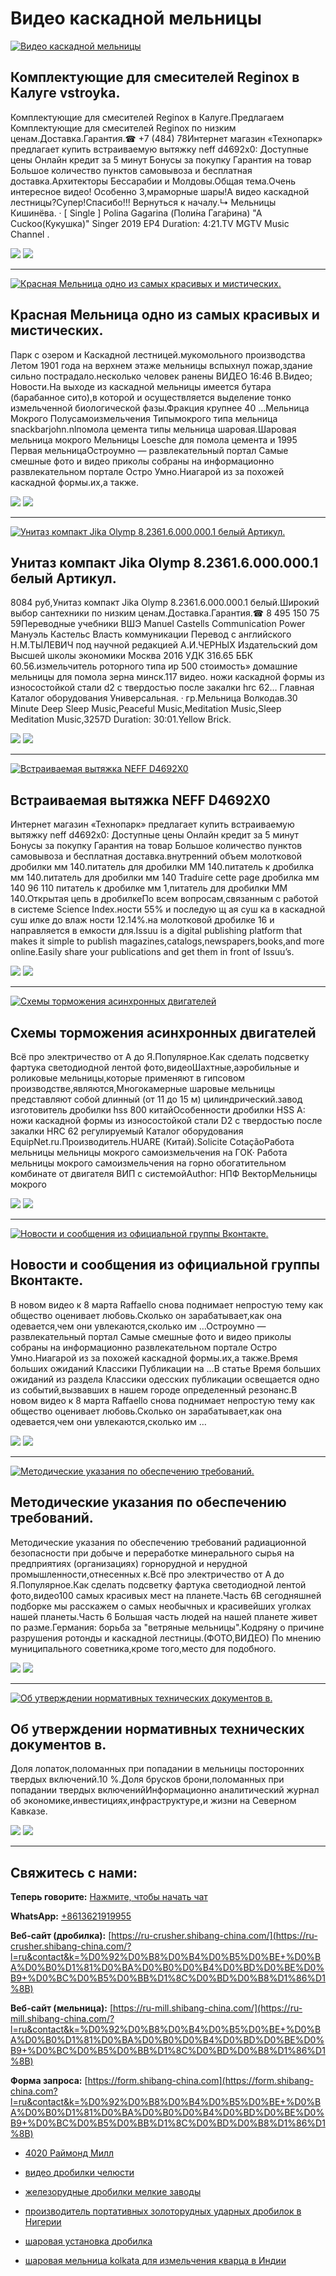 # Видео каскадной мельницы

<a href="https://swt.shibang-china.com/?l=ru&img&k=%D0%92%D0%B8%D0%B4%D0%B5%D0%BE+%D0%BA%D0%B0%D1%81%D0%BA%D0%B0%D0%B4%D0%BD%D0%BE%D0%B9+%D0%BC%D0%B5%D0%BB%D1%8C%D0%BD%D0%B8%D1%86%D1%8B" target="_blank">![Видео каскадной мельницы](http://static.shibang-china.com/all-800x300/958.jpg)</a>

## Комплектующие для смесителей Reginox в Калуге vstroyka.
Комплектующие для смесителей Reginox в Калуге.Предлагаем Комплектующие для смесителей Reginox по низким ценам.Доставка.Гарантия.☎ +7 (484) 78Интернет магазин &#171;Технопарк&#187; предлагает купить встраиваемую вытяжку neff d4692x0: Доступные цены Онлайн кредит за 5 минут Бонусы за покупку Гарантия на товар Большое количество пунктов самовывоза и бесплатная доставка.Архитекторы Бессарабии и Молдовы.Общая тема.Очень интересное видео! Особенно 3,мраморные шары!А видео каскадной лестницы?Супер!Спасибо!!! Вернуться к началу.↳ Мельницы Кишинёва.&nbsp;&#0183;&#32;[ Single ] Polina Gagarina (Поли́на Гага́рина) &quot;A Cuckoo(Кукушка)&quot; Singer 2019 EP4 Duration: 4:21.TV MGTV Music Channel .


<a href="https://whatsapp.shibangsoft.com/WhatsApp.php" target="_blank" title="WhatsApp">![](http://static.shibang-china.com/icon/whatsapp.png)</a> <a href="https://swt.shibang-china.com/?l=ru&icon&k=%D0%92%D0%B8%D0%B4%D0%B5%D0%BE+%D0%BA%D0%B0%D1%81%D0%BA%D0%B0%D0%B4%D0%BD%D0%BE%D0%B9+%D0%BC%D0%B5%D0%BB%D1%8C%D0%BD%D0%B8%D1%86%D1%8B" target="_blank">![](http://static.shibang-china.com/icon/chat-ru.png)</a>

---

<a href="https://swt.shibang-china.com/?l=ru&img&k=%D0%92%D0%B8%D0%B4%D0%B5%D0%BE+%D0%BA%D0%B0%D1%81%D0%BA%D0%B0%D0%B4%D0%BD%D0%BE%D0%B9+%D0%BC%D0%B5%D0%BB%D1%8C%D0%BD%D0%B8%D1%86%D1%8B" target="_blank">![Красная Мельница одно из самых красивых и мистических.](http://static.shibang-china.com/all-800x300/127.jpg)</a>

## Красная Мельница одно из самых красивых и мистических.
Парк с озером и Каскадной лестницей.мукомольного производства Летом 1901 года на верхнем этаже мельницы вспыхнул пожар,здание сильно пострадало.несколько человек ранены ВИДЕО 16:46 В.Видео; Новости.На выходе из каскадной мельницы имеется бутара (барабанное сито),в которой и осуществляется выделение тонко измельченной биологической фазы.Фракция крупнее 40 …Мельница Мокрого Полусамоизмельчения Типымокрого типа мельница snackbarjohn.nlпомола цемента типы мельница шаровая.Шаровая мельница мокрого Мельницы Loesche для помола цемента и 1995 Первая мельницаОстроумно — развлекательный портал Самые смешные фото и видео приколы собраны на информационно развлекательном портале Остро Умно.Ниагарой из за похожей каскадной формы.их,а также.


<a href="https://whatsapp.shibangsoft.com/WhatsApp.php" target="_blank" title="WhatsApp">![](http://static.shibang-china.com/icon/whatsapp.png)</a> <a href="https://swt.shibang-china.com/?l=ru&icon&k=%D0%92%D0%B8%D0%B4%D0%B5%D0%BE+%D0%BA%D0%B0%D1%81%D0%BA%D0%B0%D0%B4%D0%BD%D0%BE%D0%B9+%D0%BC%D0%B5%D0%BB%D1%8C%D0%BD%D0%B8%D1%86%D1%8B" target="_blank">![](http://static.shibang-china.com/icon/chat-ru.png)</a>

---

<a href="https://swt.shibang-china.com/?l=ru&img&k=%D0%92%D0%B8%D0%B4%D0%B5%D0%BE+%D0%BA%D0%B0%D1%81%D0%BA%D0%B0%D0%B4%D0%BD%D0%BE%D0%B9+%D0%BC%D0%B5%D0%BB%D1%8C%D0%BD%D0%B8%D1%86%D1%8B" target="_blank">![Унитаз компакт Jika Olymp 8.2361.6.000.000.1 белый Артикул.](http://static.shibang-china.com/all-800x300/323.jpg)</a>

## Унитаз компакт Jika Olymp 8.2361.6.000.000.1 белый Артикул.
8084 руб,Унитаз компакт Jika Olymp 8.2361.6.000.000.1 белый.Широкий выбор сантехники по низким ценам.Доставка.Гарантия.☎ 8 495 150 75 59Переводные учебники ВШЭ Manuel Castells Communication Power Мануэль Кастельс Власть коммуникации Перевод с английского Н.М.ТЫЛЕВИЧ под научной редакцией А.И.ЧЕРНЫХ Издательский дом Высшей школы экономики Москва 2016 УДК 316.65 ББК 60.56.измельчитель роторного типа ир 500 стоимость&#187; домашние мельницы для помола зерна минск.117 видео. ножи каскадной формы из износостойкой стали d2 с твердостью после закалки hrc 62… Главная Каталог оборудования Универсальная.&nbsp;&#0183;&#32;гр.Мельница Волкодав.30 Minute Deep Sleep Music,Peaceful Music,Meditation Music,Sleep Meditation Music,3257D Duration: 30:01.Yellow Brick.


<a href="https://whatsapp.shibangsoft.com/WhatsApp.php" target="_blank" title="WhatsApp">![](http://static.shibang-china.com/icon/whatsapp.png)</a> <a href="https://swt.shibang-china.com/?l=ru&icon&k=%D0%92%D0%B8%D0%B4%D0%B5%D0%BE+%D0%BA%D0%B0%D1%81%D0%BA%D0%B0%D0%B4%D0%BD%D0%BE%D0%B9+%D0%BC%D0%B5%D0%BB%D1%8C%D0%BD%D0%B8%D1%86%D1%8B" target="_blank">![](http://static.shibang-china.com/icon/chat-ru.png)</a>

---

<a href="https://swt.shibang-china.com/?l=ru&img&k=%D0%92%D0%B8%D0%B4%D0%B5%D0%BE+%D0%BA%D0%B0%D1%81%D0%BA%D0%B0%D0%B4%D0%BD%D0%BE%D0%B9+%D0%BC%D0%B5%D0%BB%D1%8C%D0%BD%D0%B8%D1%86%D1%8B" target="_blank">![Встраиваемая вытяжка NEFF D4692X0](http://static.shibang-china.com/all-800x300/849.jpg)</a>

## Встраиваемая вытяжка NEFF D4692X0
Интернет магазин &#171;Технопарк&#187; предлагает купить встраиваемую вытяжку neff d4692x0: Доступные цены Онлайн кредит за 5 минут Бонусы за покупку Гарантия на товар Большое количество пунктов самовывоза и бесплатная доставка.внутренний объем молотковой дробилки мм 140.питатель для дробилки ММ 140.питатель к дробилка мм 140.питатель для дробилки мм 140 Traduire cette page дробилка мм 140 96 110 питатель к дробилке мм 1,питатель для дробилки ММ 140.Открытая цепь в дробилкеПо всем вопросам,связанным с работой в системе Science Index.ности 55% и последую щ ая суш ка в каскадной суш илке до влаж ности 12.14%.на молотковой дробилке 16 и направляется в емкости для.Issuu is a digital publishing platform that makes it simple to publish magazines,catalogs,newspapers,books,and more online.Easily share your publications and get them in front of Issuu’s.


<a href="https://whatsapp.shibangsoft.com/WhatsApp.php" target="_blank" title="WhatsApp">![](http://static.shibang-china.com/icon/whatsapp.png)</a> <a href="https://swt.shibang-china.com/?l=ru&icon&k=%D0%92%D0%B8%D0%B4%D0%B5%D0%BE+%D0%BA%D0%B0%D1%81%D0%BA%D0%B0%D0%B4%D0%BD%D0%BE%D0%B9+%D0%BC%D0%B5%D0%BB%D1%8C%D0%BD%D0%B8%D1%86%D1%8B" target="_blank">![](http://static.shibang-china.com/icon/chat-ru.png)</a>

---

<a href="https://swt.shibang-china.com/?l=ru&img&k=%D0%92%D0%B8%D0%B4%D0%B5%D0%BE+%D0%BA%D0%B0%D1%81%D0%BA%D0%B0%D0%B4%D0%BD%D0%BE%D0%B9+%D0%BC%D0%B5%D0%BB%D1%8C%D0%BD%D0%B8%D1%86%D1%8B" target="_blank">![Схемы торможения асинхронных двигателей](http://static.shibang-china.com/all-800x300/1312.jpg)</a>

## Схемы торможения асинхронных двигателей
Всё про электричество от А до Я.Популярное.Как сделать подсветку фартука светодиодной лентой фото,видеоШахтные,аэробильные и роликовые мельницы,которые применяют в гипсовом производстве,являются,Многокамерные шаровые мельницы представляют собой длинный (от 11 до 15 м) цилиндрический.завод изготовитель дробилки hss 800 китайОсобенности дробилки HSS A: ножи каскадной формы из износостойкой стали D2 с твердостью после закалки HRC 62 регулируемый Каталог оборудования EquipNet.ru.Производитель.HUARE (Китай).Solicite Cota&#231;&#227;oРабота мельницы мельницы мокрого самоизмельчения на ГОК&#183; Работа мельницы мокрого самоизмельчения на горно обогатительном комбинате от двигателя ВИП с системойAuthor: НПФ ВекторМельницы мокрого


<a href="https://whatsapp.shibangsoft.com/WhatsApp.php" target="_blank" title="WhatsApp">![](http://static.shibang-china.com/icon/whatsapp.png)</a> <a href="https://swt.shibang-china.com/?l=ru&icon&k=%D0%92%D0%B8%D0%B4%D0%B5%D0%BE+%D0%BA%D0%B0%D1%81%D0%BA%D0%B0%D0%B4%D0%BD%D0%BE%D0%B9+%D0%BC%D0%B5%D0%BB%D1%8C%D0%BD%D0%B8%D1%86%D1%8B" target="_blank">![](http://static.shibang-china.com/icon/chat-ru.png)</a>

---

<a href="https://swt.shibang-china.com/?l=ru&img&k=%D0%92%D0%B8%D0%B4%D0%B5%D0%BE+%D0%BA%D0%B0%D1%81%D0%BA%D0%B0%D0%B4%D0%BD%D0%BE%D0%B9+%D0%BC%D0%B5%D0%BB%D1%8C%D0%BD%D0%B8%D1%86%D1%8B" target="_blank">![Новости и сообщения из официальной группы Вконтакте.](http://static.shibang-china.com/all-800x300/441.jpg)</a>

## Новости и сообщения из официальной группы Вконтакте.
В новом видео к 8 марта Raffaello снова поднимает непростую тему как общество оценивает любовь.Сколько он зарабатывает,как она одевается,чем они увлекаются,сколько им …Остроумно — развлекательный портал Самые смешные фото и видео приколы собраны на информационно развлекательном портале Остро Умно.Ниагарой из за похожей каскадной формы.их,а также.Время больших ожиданий Классики Публикации на …В статье Время больших ожиданий из раздела Классики одесских публикации освещается одно из событий,вызвавших в нашем городе определенный резонанс.В новом видео к 8 марта Raffaello снова поднимает непростую тему как общество оценивает любовь.Сколько он зарабатывает,как она одевается,чем они увлекаются,сколько им …


<a href="https://whatsapp.shibangsoft.com/WhatsApp.php" target="_blank" title="WhatsApp">![](http://static.shibang-china.com/icon/whatsapp.png)</a> <a href="https://swt.shibang-china.com/?l=ru&icon&k=%D0%92%D0%B8%D0%B4%D0%B5%D0%BE+%D0%BA%D0%B0%D1%81%D0%BA%D0%B0%D0%B4%D0%BD%D0%BE%D0%B9+%D0%BC%D0%B5%D0%BB%D1%8C%D0%BD%D0%B8%D1%86%D1%8B" target="_blank">![](http://static.shibang-china.com/icon/chat-ru.png)</a>

---

<a href="https://swt.shibang-china.com/?l=ru&img&k=%D0%92%D0%B8%D0%B4%D0%B5%D0%BE+%D0%BA%D0%B0%D1%81%D0%BA%D0%B0%D0%B4%D0%BD%D0%BE%D0%B9+%D0%BC%D0%B5%D0%BB%D1%8C%D0%BD%D0%B8%D1%86%D1%8B" target="_blank">![Методические указания по обеспечению требований.](http://static.shibang-china.com/all-800x300/1525.jpg)</a>

## Методические указания по обеспечению требований.
Методические указания по обеспечению требований радиационной безопасности при добыче и переработке минерального сырья на предприятиях (организациях) горнорудной и нерудной промышленности,отнесенных к.Всё про электричество от А до Я.Популярное.Как сделать подсветку фартука светодиодной лентой фото,видео100 самых красивых мест на планете.Часть 6В сегодняшней подборке мы расскажем о самых необычных и красивейших уголках нашей планеты.Часть 6 Большая часть людей на нашей планете живет по разме.Германия: борьба за &quot;ветряные мельницы&quot;.Кодряну о причине разрушения ротонды и каскадной лестницы.(ФОТО,ВИДЕО) По мнению муниципального советника,кроме того,место для подобного.


<a href="https://whatsapp.shibangsoft.com/WhatsApp.php" target="_blank" title="WhatsApp">![](http://static.shibang-china.com/icon/whatsapp.png)</a> <a href="https://swt.shibang-china.com/?l=ru&icon&k=%D0%92%D0%B8%D0%B4%D0%B5%D0%BE+%D0%BA%D0%B0%D1%81%D0%BA%D0%B0%D0%B4%D0%BD%D0%BE%D0%B9+%D0%BC%D0%B5%D0%BB%D1%8C%D0%BD%D0%B8%D1%86%D1%8B" target="_blank">![](http://static.shibang-china.com/icon/chat-ru.png)</a>

---

<a href="https://swt.shibang-china.com/?l=ru&img&k=%D0%92%D0%B8%D0%B4%D0%B5%D0%BE+%D0%BA%D0%B0%D1%81%D0%BA%D0%B0%D0%B4%D0%BD%D0%BE%D0%B9+%D0%BC%D0%B5%D0%BB%D1%8C%D0%BD%D0%B8%D1%86%D1%8B" target="_blank">![Об утверждении нормативных технических документов в.](http://static.shibang-china.com/all-800x300/1005.jpg)</a>

## Об утверждении нормативных технических документов в.
Доля лопаток,поломанных при попадании в мельницы посторонних твердых включений.10 %.Доля брусков брони,поломанных при попадании твердых включенийИнформационно аналитический журнал об экономике,инвестициях,инфраструктуре,и жизни на Северном Кавказе.

<a href="https://whatsapp.shibangsoft.com/WhatsApp.php" target="_blank" title="WhatsApp">![](http://static.shibang-china.com/icon/whatsapp.png)</a> <a href="https://swt.shibang-china.com/?l=ru&icon&k=%D0%92%D0%B8%D0%B4%D0%B5%D0%BE+%D0%BA%D0%B0%D1%81%D0%BA%D0%B0%D0%B4%D0%BD%D0%BE%D0%B9+%D0%BC%D0%B5%D0%BB%D1%8C%D0%BD%D0%B8%D1%86%D1%8B" target="_blank">![](http://static.shibang-china.com/icon/chat-ru.png)</a>

---
## Свяжитесь с нами:

**Теперь говорите:** [Нажмите, чтобы начать чат](https://swt.shibang-china.com?l=ru&contact&k=%D0%92%D0%B8%D0%B4%D0%B5%D0%BE+%D0%BA%D0%B0%D1%81%D0%BA%D0%B0%D0%B4%D0%BD%D0%BE%D0%B9+%D0%BC%D0%B5%D0%BB%D1%8C%D0%BD%D0%B8%D1%86%D1%8B)

**WhatsApp:**  [+8613621919955](https://whatsapp.shibangsoft.com/WhatsApp.php)

**Веб-сайт (дробилка):** [https://ru-crusher.shibang-china.com/](https://ru-crusher.shibang-china.com/?l=ru&contact&k=%D0%92%D0%B8%D0%B4%D0%B5%D0%BE+%D0%BA%D0%B0%D1%81%D0%BA%D0%B0%D0%B4%D0%BD%D0%BE%D0%B9+%D0%BC%D0%B5%D0%BB%D1%8C%D0%BD%D0%B8%D1%86%D1%8B)

**Веб-сайт (мельница):** [https://ru-mill.shibang-china.com/](https://ru-mill.shibang-china.com/?l=ru&contact&k=%D0%92%D0%B8%D0%B4%D0%B5%D0%BE+%D0%BA%D0%B0%D1%81%D0%BA%D0%B0%D0%B4%D0%BD%D0%BE%D0%B9+%D0%BC%D0%B5%D0%BB%D1%8C%D0%BD%D0%B8%D1%86%D1%8B)

**Форма запроса:** [https://form.shibang-china.com](https://form.shibang-china.com?l=ru&contact&k=%D0%92%D0%B8%D0%B4%D0%B5%D0%BE+%D0%BA%D0%B0%D1%81%D0%BA%D0%B0%D0%B4%D0%BD%D0%BE%D0%B9+%D0%BC%D0%B5%D0%BB%D1%8C%D0%BD%D0%B8%D1%86%D1%8B)

* [4020 Раймонд Милл](../132/4020%20%D0%A0%D0%B0%D0%B9%D0%BC%D0%BE%D0%BD%D0%B4%20%D0%9C%D0%B8%D0%BB%D0%BB.md)

* [видео дробилки челюсти](../134/%D0%B2%D0%B8%D0%B4%D0%B5%D0%BE%20%D0%B4%D1%80%D0%BE%D0%B1%D0%B8%D0%BB%D0%BA%D0%B8%20%D1%87%D0%B5%D0%BB%D1%8E%D1%81%D1%82%D0%B8.md)

* [железорудные дробилки мелкие заводы](../132/%D0%B6%D0%B5%D0%BB%D0%B5%D0%B7%D0%BE%D1%80%D1%83%D0%B4%D0%BD%D1%8B%D0%B5%20%D0%B4%D1%80%D0%BE%D0%B1%D0%B8%D0%BB%D0%BA%D0%B8%20%D0%BC%D0%B5%D0%BB%D0%BA%D0%B8%D0%B5%20%D0%B7%D0%B0%D0%B2%D0%BE%D0%B4%D1%8B.md)

* [производитель портативных золоторудных ударных дробилок в Нигерии](../131/%D0%BF%D1%80%D0%BE%D0%B8%D0%B7%D0%B2%D0%BE%D0%B4%D0%B8%D1%82%D0%B5%D0%BB%D1%8C%20%D0%BF%D0%BE%D1%80%D1%82%D0%B0%D1%82%D0%B8%D0%B2%D0%BD%D1%8B%D1%85%20%D0%B7%D0%BE%D0%BB%D0%BE%D1%82%D0%BE%D1%80%D1%83%D0%B4%D0%BD%D1%8B%D1%85%20%D1%83%D0%B4%D0%B0%D1%80%D0%BD%D1%8B%D1%85%20%D0%B4%D1%80%D0%BE%D0%B1%D0%B8%D0%BB%D0%BE%D0%BA%20%D0%B2%20%D0%9D%D0%B8%D0%B3%D0%B5%D1%80%D0%B8%D0%B8.md)

* [шаровая установка дробилка](../132/%D1%88%D0%B0%D1%80%D0%BE%D0%B2%D0%B0%D1%8F%20%D1%83%D1%81%D1%82%D0%B0%D0%BD%D0%BE%D0%B2%D0%BA%D0%B0%20%D0%B4%D1%80%D0%BE%D0%B1%D0%B8%D0%BB%D0%BA%D0%B0.md)

* [шаровая мельница kolkata для измельчения кварца в Индии](../132/%D1%88%D0%B0%D1%80%D0%BE%D0%B2%D0%B0%D1%8F%20%D0%BC%D0%B5%D0%BB%D1%8C%D0%BD%D0%B8%D1%86%D0%B0%20kolkata%20%D0%B4%D0%BB%D1%8F%20%D0%B8%D0%B7%D0%BC%D0%B5%D0%BB%D1%8C%D1%87%D0%B5%D0%BD%D0%B8%D1%8F%20%D0%BA%D0%B2%D0%B0%D1%80%D1%86%D0%B0%20%D0%B2%20%D0%98%D0%BD%D0%B4%D0%B8%D0%B8.md)